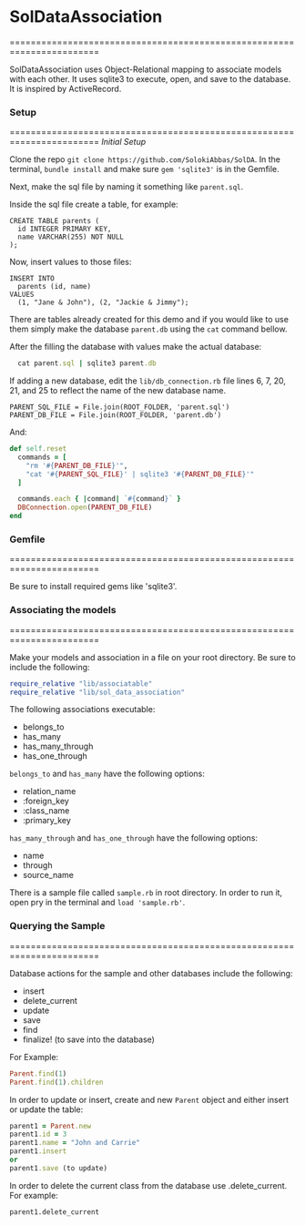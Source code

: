 # SolDataAssociation
=======================================================================

SolDataAssociation uses Object-Relational mapping to associate models with each other. It uses sqlite3 to execute, open, and save to the database. It is inspired by ActiveRecord.

### Setup
=======================================================================
*Initial Setup*

Clone the repo `git clone https://github.com/SolokiAbbas/SolDA`. In the terminal, `bundle install` and make sure `gem 'sqlite3'` is in the Gemfile.

Next, make the sql file by naming it something like `parent.sql`.

Inside the sql file create a table, for example:

```sqlite3
CREATE TABLE parents (
  id INTEGER PRIMARY KEY,
  name VARCHAR(255) NOT NULL
);
```

Now, insert values to those files:

```sqlite3
INSERT INTO
  parents (id, name)
VALUES
  (1, "Jane & John"), (2, "Jackie & Jimmy");
```

There are tables already created for this demo and if you would like to use them simply make the database `parent.db` using the `cat` command bellow.


After the filling the database with values make the actual database:

```ruby
  cat parent.sql | sqlite3 parent.db
```

If adding a new database, edit the `lib/db_connection.rb` file lines 6, 7, 20, 21, and 25 to reflect the name of the new database name.

```sqlite3
PARENT_SQL_FILE = File.join(ROOT_FOLDER, 'parent.sql')
PARENT_DB_FILE = File.join(ROOT_FOLDER, 'parent.db')
```

And:

```ruby
def self.reset
  commands = [
    "rm '#{PARENT_DB_FILE}'",
    "cat '#{PARENT_SQL_FILE}' | sqlite3 '#{PARENT_DB_FILE}'"
  ]

  commands.each { |command| `#{command}` }
  DBConnection.open(PARENT_DB_FILE)
end
```

### Gemfile
=======================================================================

Be sure to install required gems like 'sqlite3'.


### Associating the models
=======================================================================

Make your models and association in a file on your root directory. Be sure to include the following:

```ruby
require_relative "lib/associatable"
require_relative "lib/sol_data_association"
```

The following associations executable:

* belongs_to
* has_many
* has_many_through
* has_one_through

`belongs_to` and `has_many` have the following options:

* relation_name
* :foreign_key
* :class_name
* :primary_key

`has_many_through` and `has_one_through` have the following options:

* name
* through
* source_name


There is a sample file called `sample.rb` in root directory. In order to run it, open pry in the terminal and `load 'sample.rb'`.

### Querying the Sample
=======================================================================

Database actions for the sample and other databases include the following:

* insert
* delete_current
* update
* save
* find
* finalize! (to save into the database)

For Example:

```ruby
Parent.find(1)
Parent.find(1).children
```

In order to update or insert, create and new `Parent` object and either insert or update the table:

```ruby
parent1 = Parent.new
parent1.id = 3
parent1.name = "John and Carrie"
parent1.insert
or
parent1.save (to update)
```

In order to delete the current class from the database use .delete_current. For example:

```
parent1.delete_current
```
